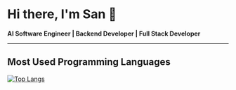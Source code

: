 # Hi there, I'm San 🦉

**AI Software Engineer | Backend Developer | Full Stack Developer**

---

## Most Used Programming Languages

[![Top Langs](https://github-readme-stats.vercel.app/api/top-langs/?username=sanowl&layout=compact&hide=makefile,css,html)](https://github.com/anuraghazra/github-readme-stats)
